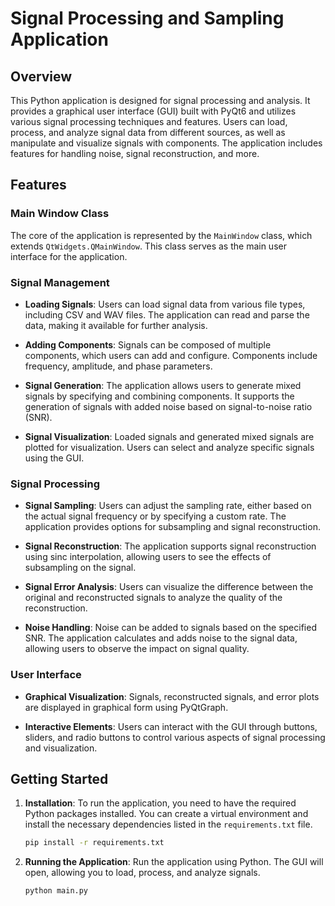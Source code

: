 # Signal Processing and Sampling Application

## Overview

This Python application is designed for signal processing and analysis. It provides a graphical user interface (GUI) built with PyQt6 and utilizes various signal processing techniques and features. Users can load, process, and analyze signal data from different sources, as well as manipulate and visualize signals with components. The application includes features for handling noise, signal reconstruction, and more.

## Features

### Main Window Class

The core of the application is represented by the `MainWindow` class, which extends `QtWidgets.QMainWindow`. This class serves as the main user interface for the application.

### Signal Management

- **Loading Signals**: Users can load signal data from various file types, including CSV and WAV files. The application can read and parse the data, making it available for further analysis.

- **Adding Components**: Signals can be composed of multiple components, which users can add and configure. Components include frequency, amplitude, and phase parameters.

- **Signal Generation**: The application allows users to generate mixed signals by specifying and combining components. It supports the generation of signals with added noise based on signal-to-noise ratio (SNR).

- **Signal Visualization**: Loaded signals and generated mixed signals are plotted for visualization. Users can select and analyze specific signals using the GUI.

### Signal Processing

- **Signal Sampling**: Users can adjust the sampling rate, either based on the actual signal frequency or by specifying a custom rate. The application provides options for subsampling and signal reconstruction.

- **Signal Reconstruction**: The application supports signal reconstruction using sinc interpolation, allowing users to see the effects of subsampling on the signal.

- **Signal Error Analysis**: Users can visualize the difference between the original and reconstructed signals to analyze the quality of the reconstruction.

- **Noise Handling**: Noise can be added to signals based on the specified SNR. The application calculates and adds noise to the signal data, allowing users to observe the impact on signal quality.

### User Interface

- **Graphical Visualization**: Signals, reconstructed signals, and error plots are displayed in graphical form using PyQtGraph.

- **Interactive Elements**: Users can interact with the GUI through buttons, sliders, and radio buttons to control various aspects of signal processing and visualization.

## Getting Started

1. **Installation**: To run the application, you need to have the required Python packages installed. You can create a virtual environment and install the necessary dependencies listed in the `requirements.txt` file.

   ```bash
   pip install -r requirements.txt

2. **Running the Application**: Run the application using Python. The GUI will open, allowing you to load, process, and analyze signals.

   ```bash
   python main.py

